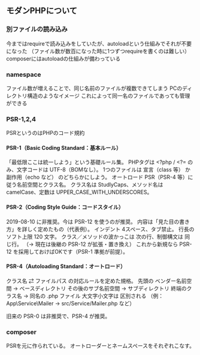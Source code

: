 ## モダンPHPについて

### 別ファイルの読み込み
今まではrequireで読み込みをしていたが、autoloadという仕組みでそれが不要になった
（ファイル数が数百になった時に1つずつrequireを書くのは難しい）
composerにはautoloadの仕組みが備わっている

### namespace
ファイル数が増えることで、同じ名前のファイルが複数できてしまう
PCのディレクトリ構造のようなイメージ
これによって同一名のファイルであっても管理ができる

### PSR-1,2,4
PSRというのはPHPのコード規約
#### PSR-1（Basic Coding Standard：基本ルール）
「最低限ここは統一しよう」という基礎ルール集。
PHPタグは <?php / <?= のみ、文字コードは UTF-8（BOMなし）。
1つのファイルは 宣言（class 等） か 副作用（echo など） のどちらかにしよう。
オートロード PSR（PSR-4 等）に従う名前空間とクラス名。
クラス名は StudlyCaps、メソッド名は camelCase、定数は UPPER_CASE_WITH_UNDERSCORES。 

#### PSR-2（Coding Style Guide：コードスタイル）
2019-08-10 に非推奨。今は PSR-12 を使うのが推奨。
内容は「見た目の書き方」を詳しく定めたもの（代表例）。
インデント 4スペース、タブ禁止。
行長のソフト上限 120 文字。
クラス／メソッドの波かっこは 次の行、制御構文は 同じ行。
（→ 現在は後継の PSR-12 が拡張・置き換え）
これから新規なら PSR-12 を採用しておけばOKです（PSR-1 準拠が前提）。 

#### PSR-4（Autoloading Standard：オートロード）
クラス名 ⇄ ファイルパス の対応ルールを定めた規格。
先頭の ベンダー名前空間 → ベースディレクトリ
その後のサブ名前空間 → サブディレクトリ
終端のクラス名 → 同名の .php ファイル
大文字小文字は 区別される
（例：App\Service\Mailer → src/Service/Mailer.php など） 

旧来の PSR-0 は非推奨で、PSR-4 が推奨。

### composer
PSRを元に作られている。
オートローダーとネームスペースをそれぞれこなす。